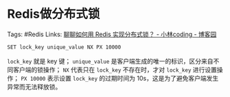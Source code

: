 # Redis做分布式锁
Tags: #Redis
Links:
[聊聊如何用 Redis 实现分布式锁？ - 小林coding - 博客园](https://www.cnblogs.com/xiaolincoding/p/16517673.html)

```sh
SET lock_key unique_value NX PX 10000 
```
`lock_key` 就是 key 键；
`unique_value` 是客户端生成的唯一的标识，区分来自不同客户端的锁操作；
`NX` 代表只在 `lock_key` 不存在时，才对 `lock_key` 进行设置操作；
`PX 10000` 表示设置 `lock_key` 的过期时间为 10s，这是为了避免客户端发生异常而无法释放锁。
